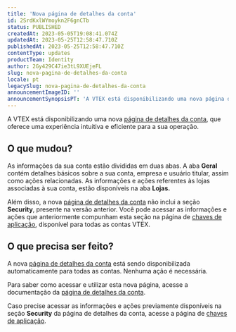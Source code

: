 ```yaml
---
title: 'Nova página de detalhes da conta'
id: 2SrdKxlWYmoykn2F6gnCTb
status: PUBLISHED
createdAt: 2023-05-05T19:08:41.074Z
updatedAt: 2023-05-25T12:58:47.710Z
publishedAt: 2023-05-25T12:58:47.710Z
contentType: updates
productTeam: Identity
author: 2Gy429C47ie3tL9XUEjeFL
slug: nova-pagina-de-detalhes-da-conta
locale: pt
legacySlug: nova-pagina-de-detalhes-da-conta
announcementImageID: ''
announcementSynopsisPT: 'A VTEX está disponibilizando uma nova página de detalhes da conta, que oferece uma experiência intuitiva e eficiente.'
---
```


A VTEX está disponibilizando uma nova [página de detalhes da conta](https://help.vtex.com/tutorial/pagina-de-detalhes-da-conta--2vhUVOKfCaswqLguT2F9xq), que oferece uma experiência intuitiva e eficiente para a sua operação.

## O que mudou?

As informações da sua conta estão divididas em duas abas. A aba **Geral** contém detalhes básicos sobre a sua conta, empresa e usuário titular, assim como ações relacionadas. As informações e ações referentes às lojas associadas à sua conta, estão disponíveis na aba **Lojas.**

Além disso, a nova [página de detalhes da conta](https://help.vtex.com/tutorial/pagina-de-detalhes-da-conta--2vhUVOKfCaswqLguT2F9xq) não inclui a seção **Security**, presente na versão anterior. Você pode acessar as informações e ações que anteriormente compunham esta seção na página de [chaves de aplicação](https://help.vtex.com/en/tutorial/application-keys--2iffYzlvvz4BDMr6WGUtet#generating-app-keys-in-your-account), disponível para todas as contas VTEX.

## O que precisa ser feito?

A nova [página de detalhes da conta](https://help.vtex.com/tutorial/pagina-de-detalhes-da-conta--2vhUVOKfCaswqLguT2F9xq) está sendo disponibilizada automaticamente para todas as contas. Nenhuma ação é necessária.

Para saber como acessar e utilizar esta nova página, acesse a documentação da [página de detalhes da conta](https://help.vtex.com/tutorial/pagina-de-detalhes-da-conta--2vhUVOKfCaswqLguT2F9xq).

Caso precise acessar as informações e ações previamente disponíveis na seção **Security** da página de detalhes da conta, acesse a página de [chaves de aplicação](https://help.vtex.com/en/tutorial/application-keys--2iffYzlvvz4BDMr6WGUtet).

